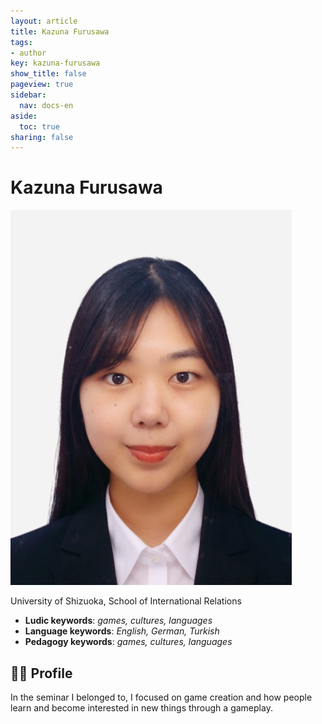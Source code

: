 ```yaml
---
layout: article
title: Kazuna Furusawa
tags:
- author
key: kazuna-furusawa
show_title: false
pageview: true
sidebar:
  nav: docs-en
aside:
  toc: true
sharing: false
---
```


# Kazuna Furusawa

<div class="card">
  <div class="card__image">
    <img class="image" src="/assets/images/kazuna.jpeg"/>
    <div class="overlay overlay--bottom">
      <p>University of Shizuoka, School of International Relations</p>
    </div>
  </div>
</div>

- **Ludic keywords**: *games, cultures, languages*
- **Language keywords**: *English, German, Turkish*
- **Pedagogy keywords**: *games, cultures, languages*

<!--more-->

## 👨‍🏫 Profile

In the seminar I belonged to, I focused on game creation and how people learn and become interested in new things through a gameplay.